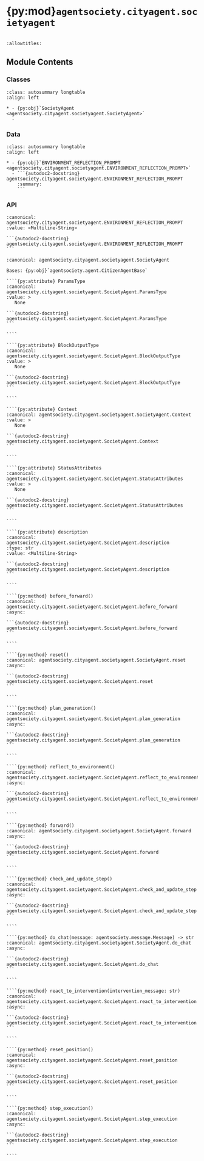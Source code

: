 # {py:mod}`agentsociety.cityagent.societyagent`

```{py:module} agentsociety.cityagent.societyagent
```

```{autodoc2-docstring} agentsociety.cityagent.societyagent
:allowtitles:
```

## Module Contents

### Classes

````{list-table}
:class: autosummary longtable
:align: left

* - {py:obj}`SocietyAgent <agentsociety.cityagent.societyagent.SocietyAgent>`
  -
````

### Data

````{list-table}
:class: autosummary longtable
:align: left

* - {py:obj}`ENVIRONMENT_REFLECTION_PROMPT <agentsociety.cityagent.societyagent.ENVIRONMENT_REFLECTION_PROMPT>`
  - ```{autodoc2-docstring} agentsociety.cityagent.societyagent.ENVIRONMENT_REFLECTION_PROMPT
    :summary:
    ```
````

### API

````{py:data} ENVIRONMENT_REFLECTION_PROMPT
:canonical: agentsociety.cityagent.societyagent.ENVIRONMENT_REFLECTION_PROMPT
:value: <Multiline-String>

```{autodoc2-docstring} agentsociety.cityagent.societyagent.ENVIRONMENT_REFLECTION_PROMPT
```

````

`````{py:class} SocietyAgent(id: int, name: str, toolbox: agentsociety.agent.AgentToolbox, memory: agentsociety.memory.Memory, agent_params: typing.Optional[agentsociety.cityagent.sharing_params.SocietyAgentConfig] = None, blocks: typing.Optional[list[agentsociety.agent.Block]] = None)
:canonical: agentsociety.cityagent.societyagent.SocietyAgent

Bases: {py:obj}`agentsociety.agent.CitizenAgentBase`

````{py:attribute} ParamsType
:canonical: agentsociety.cityagent.societyagent.SocietyAgent.ParamsType
:value: >
   None

```{autodoc2-docstring} agentsociety.cityagent.societyagent.SocietyAgent.ParamsType
```

````

````{py:attribute} BlockOutputType
:canonical: agentsociety.cityagent.societyagent.SocietyAgent.BlockOutputType
:value: >
   None

```{autodoc2-docstring} agentsociety.cityagent.societyagent.SocietyAgent.BlockOutputType
```

````

````{py:attribute} Context
:canonical: agentsociety.cityagent.societyagent.SocietyAgent.Context
:value: >
   None

```{autodoc2-docstring} agentsociety.cityagent.societyagent.SocietyAgent.Context
```

````

````{py:attribute} StatusAttributes
:canonical: agentsociety.cityagent.societyagent.SocietyAgent.StatusAttributes
:value: >
   None

```{autodoc2-docstring} agentsociety.cityagent.societyagent.SocietyAgent.StatusAttributes
```

````

````{py:attribute} description
:canonical: agentsociety.cityagent.societyagent.SocietyAgent.description
:type: str
:value: <Multiline-String>

```{autodoc2-docstring} agentsociety.cityagent.societyagent.SocietyAgent.description
```

````

````{py:method} before_forward()
:canonical: agentsociety.cityagent.societyagent.SocietyAgent.before_forward
:async:

```{autodoc2-docstring} agentsociety.cityagent.societyagent.SocietyAgent.before_forward
```

````

````{py:method} reset()
:canonical: agentsociety.cityagent.societyagent.SocietyAgent.reset
:async:

```{autodoc2-docstring} agentsociety.cityagent.societyagent.SocietyAgent.reset
```

````

````{py:method} plan_generation()
:canonical: agentsociety.cityagent.societyagent.SocietyAgent.plan_generation
:async:

```{autodoc2-docstring} agentsociety.cityagent.societyagent.SocietyAgent.plan_generation
```

````

````{py:method} reflect_to_environment()
:canonical: agentsociety.cityagent.societyagent.SocietyAgent.reflect_to_environment
:async:

```{autodoc2-docstring} agentsociety.cityagent.societyagent.SocietyAgent.reflect_to_environment
```

````

````{py:method} forward()
:canonical: agentsociety.cityagent.societyagent.SocietyAgent.forward
:async:

```{autodoc2-docstring} agentsociety.cityagent.societyagent.SocietyAgent.forward
```

````

````{py:method} check_and_update_step()
:canonical: agentsociety.cityagent.societyagent.SocietyAgent.check_and_update_step
:async:

```{autodoc2-docstring} agentsociety.cityagent.societyagent.SocietyAgent.check_and_update_step
```

````

````{py:method} do_chat(message: agentsociety.message.Message) -> str
:canonical: agentsociety.cityagent.societyagent.SocietyAgent.do_chat
:async:

```{autodoc2-docstring} agentsociety.cityagent.societyagent.SocietyAgent.do_chat
```

````

````{py:method} react_to_intervention(intervention_message: str)
:canonical: agentsociety.cityagent.societyagent.SocietyAgent.react_to_intervention
:async:

```{autodoc2-docstring} agentsociety.cityagent.societyagent.SocietyAgent.react_to_intervention
```

````

````{py:method} reset_position()
:canonical: agentsociety.cityagent.societyagent.SocietyAgent.reset_position
:async:

```{autodoc2-docstring} agentsociety.cityagent.societyagent.SocietyAgent.reset_position
```

````

````{py:method} step_execution()
:canonical: agentsociety.cityagent.societyagent.SocietyAgent.step_execution
:async:

```{autodoc2-docstring} agentsociety.cityagent.societyagent.SocietyAgent.step_execution
```

````

`````
